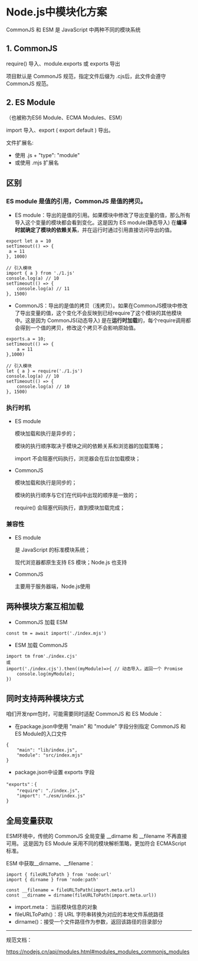 # Node.js中模块化方案

CommonJS 和 ESM 是 JavaScript 中两种不同的模块系统

## 1. CommonJS

require() 导入、module.exports 或 exports 导出

项目默认是 CommonJS 规范，指定文件后缀为 .cjs后，此文件会遵守CommonJS 规范。

## 2. ES Module
（也被称为ES6 Module、ECMA Modules、ESM）

import 导入、export ( export default ) 导出。

文件扩展名:
- 使用 .js + "type": "module"
- 或使用 .mjs 扩展名


## 区别

### ES module 是值的引用，CommonJS 是值的拷贝。
- ‌ES module‌：导出的是值的引用。如果模块中修改了导出变量的值，那么所有导入这个变量的模块都会看到变化。这是因为 ES module(静态导入) 在**编译时就确定了模块的依赖关系**，并在运行时通过引用直接访问导出的值‌。
```
export let a = 10
setTimeout(() => {
 a = 11
}, 1000)

// 引入模块
import { a } from './1.js'
console.log(a) // 10
setTimeout(() => {
    console.log(a) // 11
}, 1500)
```
- ‌CommonJS‌：导出的是值的拷贝（浅拷贝）。如果在CommonJS模块中修改了导出变量的值，这个变化不会反映到已经require了这个模块的其他模块中。这是因为 CommonJS(动态导入) 是在**运行时加载**的，每个require调用都会得到一个值的拷贝，修改这个拷贝不会影响原始值‌。
```
exports.a = 10;
setTimeout(() => {
    a = 11
},1000)

// 引入模块
let { a } = require('./1.js')
console.log(a) // 10
setTimeout(() => {
    console.log(a) // 10
}, 1500)
```
### 执行时机
- ES module

    模块加载和执行是异步的；

    模块的执行顺序取决于模块之间的依赖关系和浏览器的加载策略；

    import 不会阻塞代码执行，浏览器会在后台加载模块；

- ‌CommonJS

    模块加载和执行是同步的；

    模块的执行顺序与它们在代码中出现的顺序是一致的；

    require() 会阻塞代码执行，直到模块加载完成；

### 兼容性
- ES module

    是 JavaScript 的标准模块系统；

    现代浏览器都原生支持 ES 模块；Node.js 也支持

- ‌CommonJS

    主要用于服务器端，Node.js使用


## 两种模块方案互相加载

- CommonJS 加载  ESM
```
const tm = await import('./index.mjs')
```

- ESM 加载 CommonJS
```
import tm from'./index.cjs'
或
import('./index.cjs').then((myModule)=>{ // 动态导入，返回一个 Promise
    console.log(myModule);
})
```
<!-- <small>ESM模块会静态分析，而 CommonJS 模块的代码是无法进行静态分析的，所以只能整体加载。</small> -->

## 同时支持两种模块方式

咱们开发npm包时，可能需要同时适配 CommonJS 和 ES Module：

- 在package.json中使用 "main" 和 "module" 字段分别指定 CommonJS 和 ES Module的入口文件
```
{
    "main": "lib/index.js",
    "module": "src/index.mjs"
}
```
- package.json中设置 exports 字段
```
"exports"：{ 
    "require": "./index.js"，
    "import": "./esm/index.js"
}
```

## 全局变量获取

ESM环境中，传统的 CommonJS 全局变量 __dirname 和 __filename 不再直接可用。
这是因为 ES Module 采用不同的模块解析策略，更加符合 ECMAScript 标准。

ESM 中获取__dirname、__filename：
```
import { fileURLToPath } from 'node:url'
import { dirname } from 'node:path'

const __filename = fileURLToPath(import.meta.url)
const __dirname = dirname(fileURLToPath(import.meta.url))
```
- import.meta： 当前模块信息的对象
- fileURLToPath()：将 URL 字符串转换为对应的本地文件系统路径
- dirname()：接受一个文件路径作为参数，返回该路径的目录部分

---
规范文档：

https://nodejs.cn/api/modules.html#modules_modules_commonjs_modules

